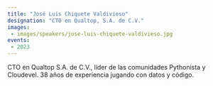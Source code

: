 ```yaml
---
title: "José Luis Chiquete Valdivieso"
designation: "CTO en Qualtop, S.A. de C.V."
images:
 - images/speakers/jose-luis-chiquete-valdivieso.jpg
events:
 - 2023
---
```


CTO en Qualtop S.A. de C.V., líder de las comunidades Pythonista y Cloudevel. 38 años de experiencia jugando con datos y código.